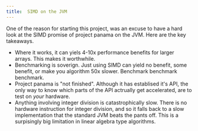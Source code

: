 ```yaml
---
title:  SIMD on the JVM
---
```


One of the reason for starting this project, was an excuse to have a hard look at the SIMD promise of project panama on the JVM. Here are the key takeaways.

- Where it works, it can yiels 4-10x performance benefits for larger arrays. This makes it worthwhile.
- Benchmarking is soverign. Just using SIMD can yield no benefit, some benefit, or make you algorithm 50x slower. Benchmark benchmark benchmark.
- Project panama is "not finished". Although it has establised it's API, the only way to know which parts of the API actrually get accelerated, are to test on _your_ hardware.
- Anything involving integer division is catastrophically slow. There is no hardware instruction for integer division, and so it falls back to a slow implementation that the standard JVM beats the pants off. This is a surpisingly big limitation in linear algebra type algorithms.